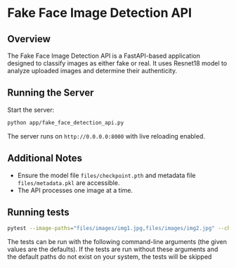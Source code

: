 # Fake Face Image Detection API

## Overview
The Fake Face Image Detection API is a FastAPI-based application designed to classify images as either fake or real. It uses Resnet18 model to analyze uploaded images and determine their authenticity.

## Running the Server
Start the server:
```bash
python app/fake_face_detection_api.py
```
The server runs on `http://0.0.0.0:8000` with live reloading enabled.

## Additional Notes
- Ensure the model file `files/checkpoint.pth` and metadata file `files/metadata.pkl` are accessible.
- The API processes one image at a time.

## Running tests

```bash
pytest --image-paths="files/images/img1.jpg,files/images/img2.jpg" --checkpoint-path="files/checkpoint.pth" --data-dir="data/sample_data"
```
The tests can be run with the following command-line arguments (the given values are the defaults). If the tests are run without these arguments and the default paths do not exist on your system, the tests will be skipped




